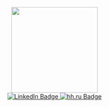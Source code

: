 

<div id="header" align="center">
  <img src="https://media0.giphy.com/media/MT5UUV1d4CXE2A37Dg/giphy.gif?cid=ecf05e473qpdsvdvx4kcr4l3eatwy1u6unli2rm9i1qepdvi&ep=v1_gifs_search&rid=giphy.gif&ct=g" width="200"/>
  
  <div id="badges">
    <a href="www.linkedin.com/in/artemiy-bokov-4a5753249">
      <img src="https://img.shields.io/badge/LinkedIn-blue?style=for-the-badge&logo=linkedin&logoColor=white" alt="LinkedIn Badge"/>
    </a>
    <a href="https://novosibirsk.hh.ru/applicant/resumes/view?resume=49d03ab6ff07f952890039ed1f79705a38576e">
      <img src="https://img.shields.io/badge/hh.ru-red" alt="hh.ru Badge"/>
    </a>
  </div>
  <img src="https://komarev.com/ghpvc/?username=Lorderi&style=flat-square&color=blue" alt=""/>
</div>

<!--
### Hi there 👋

**Lorderi/Lorderi** is a ✨ _special_ ✨ repository because its `README.md` (this file) appears on your GitHub profile.

Here are some ideas to get you started:

- 🔭 I’m currently working on ...
- 🌱 I’m currently learning ...
- 👯 I’m looking to collaborate on ...
- 🤔 I’m looking for help with ...
- 💬 Ask me about ...
- 📫 How to reach me: ...
- 😄 Pronouns: ...
- ⚡ Fun fact: ...
-->
